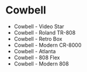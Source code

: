 # Cowbell
- Cowbell - Video Star
- Cowbell - Roland TR-808
- Cowbell - Retro Box
- Cowbell - Modern CR-8000
- Cowbell - Atlanta
- Cowbell - 808 Flex
- Cowbell - Modern 808